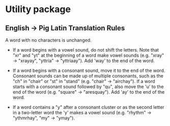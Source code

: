 # Utility package

## English -> Pig Latin Translation Rules

A word with no characters is unchanged.

* If a word begins with a vowel sound, do not shift the letters. Note that "xr" and "yt" at the beginning of a word make vowel sounds (e.g. "xray" -> "xrayay", "yttria" -> "yttriaay"). Add 'way' to the end of the word.

* If a word begins with a consonant sound, move it to the end of the word. Consonant sounds can be made up of multiple consonants, such as the "ch" in "chair" or "st" in "stand" (e.g. "chair" -> "airchay"). If a word starts with a consonant sound followed by "qu", also move the 'u' to the end of the word (e.g. "square" -> "aresquay"). Add 'ay' to the end of the word.

* If a word contains a "y" after a consonant cluster or as the second letter in a two-letter word the 'y' makes a vowel sound (e.g. "rhythm" -> "ythmrhay", "my" -> "ymay").
